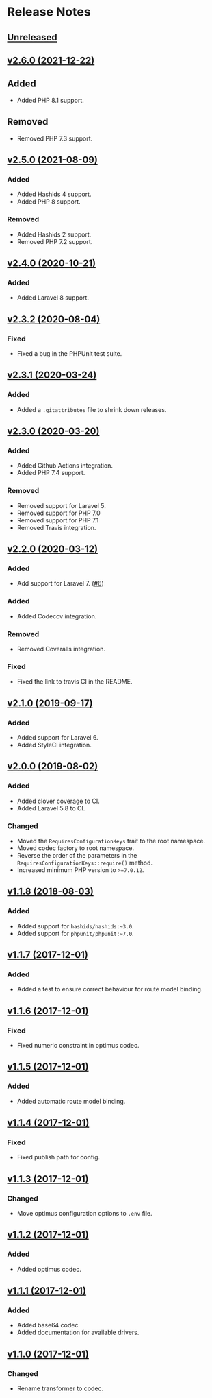 # Release Notes

## [Unreleased](https://github.com/markwalet/laravel-hashed-route/compare/v2.4.0...master)

## [v2.6.0 (2021-12-22)](https://github.com/markwalet/laravel-hashed-route/compare/v2.5.0...v2.6.0)

## Added
- Added PHP 8.1 support.

## Removed
- Removed PHP 7.3 support.

## [v2.5.0 (2021-08-09)](https://github.com/markwalet/laravel-hashed-route/compare/v2.4.0...v2.5.0)

### Added
- Added Hashids 4 support.
- Added PHP 8 support.

### Removed
- Added Hashids 2 support.
- Removed PHP 7.2 support.

## [v2.4.0 (2020-10-21)](https://github.com/markwalet/laravel-hashed-route/compare/v.2.3.2...v2.4.0)

### Added
- Added Laravel 8 support.

## [v2.3.2 (2020-08-04)](https://github.com/markwalet/laravel-hashed-route/compare/v2.3.1...v.2.3.2)

### Fixed
- Fixed a bug in the PHPUnit test suite.

## [v2.3.1 (2020-03-24)](https://github.com/markwalet/laravel-hashed-route/compare/v2.3.0...v2.3.1)

### Added
- Added a `.gitattributes` file to shrink down releases.

## [v2.3.0 (2020-03-20)](https://github.com/markwalet/laravel-hashed-route/compare/v2.2.0...v2.3.0)

### Added
- Added Github Actions integration.
- Added PHP 7.4 support.
 
### Removed
- Removed support for Laravel 5.
- Removed support for PHP 7.0
- Removed support for PHP 7.1
- Removed Travis integration.

## [v2.2.0 (2020-03-12)](https://github.com/markwalet/laravel-hashed-route/compare/v2.1.0...v2.2.0)

### Added
- Add support for Laravel 7. ([#6](https://github.com/markwalet/laravel-hashed-route/issues/6))

### Added
- Added Codecov integration.

### Removed
- Removed Coveralls integration.

### Fixed
- Fixed the link to travis CI in the README. 

## [v2.1.0 (2019-09-17)](https://github.com/markwalet/laravel-hashed-route/compare/v2.0.0...v2.1.0)

### Added
- Added support for Laravel 6.
- Added StyleCI integration.

## [v2.0.0 (2019-08-02)](https://github.com/markwalet/laravel-hashed-route/compare/v1.1.8...v2.0.0)

### Added
- Added clover coverage to CI.
- Added Laravel 5.8 to CI.

### Changed
- Moved the `RequiresConfigurationKeys` trait to the root namespace.
- Moved codec factory to root namespace.
- Reverse the order of the parameters in the `RequiresConfigurationKeys::require()` method.
- Increased minimum PHP version to `>=7.0.12`.

## [v1.1.8 (2018-08-03)](https://github.com/markwalet/laravel-hashed-route/compare/v1.1.7...v1.1.8)

### Added
- Added support for `hashids/hashids:~3.0`.
- Added support for `phpunit/phpunit:~7.0`.

## [v1.1.7 (2017-12-01)](https://github.com/markwalet/laravel-hashed-route/compare/v1.1.6...v1.1.7)

### Added
- Added a test to ensure correct behaviour for route model binding.

## [v1.1.6 (2017-12-01)](https://github.com/markwalet/laravel-hashed-route/compare/v1.1.5...v1.1.6)

### Fixed
- Fixed numeric constraint in optimus codec.

## [v1.1.5 (2017-12-01)](https://github.com/markwalet/laravel-hashed-route/compare/v1.1.4...v1.1.5)

### Added
- Added automatic route model binding.

## [v1.1.4 (2017-12-01)](https://github.com/markwalet/laravel-hashed-route/compare/v1.1.3...v1.1.4)

### Fixed
- Fixed publish path for config.

## [v1.1.3 (2017-12-01)](https://github.com/markwalet/laravel-hashed-route/compare/v1.1.2...v1.1.3)

### Changed
- Move optimus configuration options to `.env` file.

## [v1.1.2 (2017-12-01)](https://github.com/markwalet/laravel-hashed-route/compare/v1.1.1...v1.1.2)

### Added
- Added optimus codec.

## [v1.1.1 (2017-12-01)](https://github.com/markwalet/laravel-hashed-route/compare/v1.1.0...v1.1.1)

### Added
- Added base64 codec
- Added documentation for available drivers.

## [v1.1.0 (2017-12-01)](https://github.com/markwalet/laravel-hashed-route/compare/v1.0.0...v1.1.0)

### Changed
- Rename transformer to codec.

